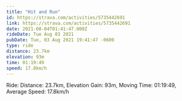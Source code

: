 ```yaml
---
title: "Hit and Run"
id: https://strava.com/activities/5735442691
link: https://strava.com/activities/5735442691
date: 2021-08-04T01:41:47.000Z
rideDate: Tue Aug 03 2021
pubDate: Tue, 03 Aug 2021 19:41:47 -0600
type: ride
distance: 23.7km
elevation: 93m
time: 01:19:49
speed: 17.8km/h
---
```

Ride: Distance: 23.7km, Elevation Gain: 93m, Moving Time: 01:19:49, Average Speed: 17.8km/h